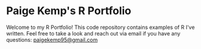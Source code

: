# Paige Kemp's R Portfolio
Welcome to my R Portfolio! This code repository contains examples of R I've written. Feel free to take a look and reach out via email if you have any questions: paigekemp95@gmail.com
